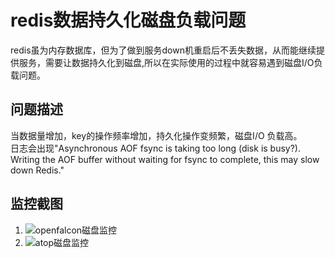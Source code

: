 # redis数据持久化磁盘负载问题

redis虽为内存数据库，但为了做到服务down机重启后不丢失数据，从而能继续提供服务，需要让数据持久化到磁盘,所以在实际使用的过程中就容易遇到磁盘I/O负载问题。

## 问题描述

当数据量增加，key的操作频率增加，持久化操作变频繁，磁盘I/O 负载高。  
日志会出现"Asynchronous AOF fsync is taking too long (disk is busy?). Writing the AOF buffer without waiting for fsync to complete, this may slow down Redis."

## 监控截图

1. ![openfalcon磁盘监控](/imgs/dbs/disk-io.png)
2. ![atop磁盘监控](/imgs/dbs/atop-disk.png)
